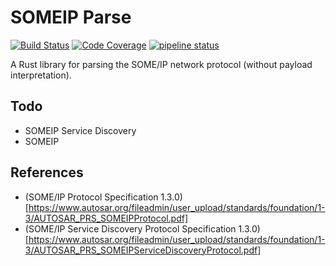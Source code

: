 # SOMEIP Parse
[![Build Status][build_badge]][build_status]
[![Code Coverage][coverage_badge]][coverage_report]
[![pipeline status][gitlab_badge]][gitlab_link]

A Rust library for parsing the SOME/IP network protocol (without payload interpretation).

## Todo
* SOMEIP Service Discovery
* SOMEIP 

## References
* (SOME/IP Protocol Specification 1.3.0)[https://www.autosar.org/fileadmin/user_upload/standards/foundation/1-3/AUTOSAR_PRS_SOMEIPProtocol.pdf]
* (SOME/IP Service Discovery Protocol Specification 1.3.0)[https://www.autosar.org/fileadmin/user_upload/standards/foundation/1-3/AUTOSAR_PRS_SOMEIPServiceDiscoveryProtocol.pdf]

[build_badge]: https://travis-ci.org/JulianSchmid/someip-parse-rs.svg?branch=master
[build_status]: https://travis-ci.org/JulianSchmid/someip-parse-rs
[coverage_badge]: https://codecov.io/gh/JulianSchmid/someip-parse-rs/branch/master/graph/badge.svg
[coverage_report]: https://codecov.io/gh/JulianSchmid/someip-parse-rs/branch/master
[gitlab_badge]: https://gitlab.com/julian.schmid/someip-parse-rs/badges/master/pipeline.svg
[gitlab_link]: https://gitlab.com/julian.schmid/someip-parse-rs/commits/master